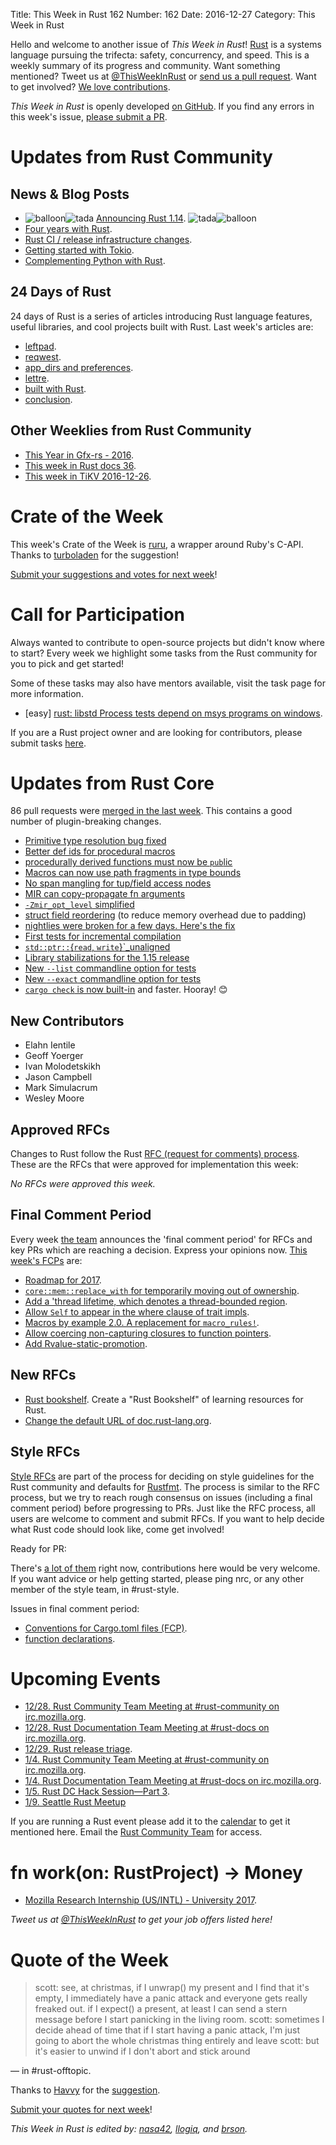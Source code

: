 Title: This Week in Rust 162
Number: 162
Date: 2016-12-27
Category: This Week in Rust

Hello and welcome to another issue of *This Week in Rust*!
[Rust](http://rust-lang.org) is a systems language pursuing the trifecta: safety, concurrency, and speed.
This is a weekly summary of its progress and community.
Want something mentioned? Tweet us at [@ThisWeekInRust](https://twitter.com/ThisWeekInRust) or [send us a pull request](https://github.com/cmr/this-week-in-rust).
Want to get involved? [We love contributions](https://github.com/rust-lang/rust/blob/master/CONTRIBUTING.md).

*This Week in Rust* is openly developed [on GitHub](https://github.com/cmr/this-week-in-rust).
If you find any errors in this week's issue, [please submit a PR](https://github.com/cmr/this-week-in-rust/pulls).


# Updates from Rust Community

## News & Blog Posts

* <img alt="balloon" class="emoji" title=":balloon:" src="https://cdn.discourse.org/business/images/emoji/emoji_one/balloon.png?v=0"><img alt="tada" class="emoji" title=":tada:" src="https://cdn.discourse.org/business/images/emoji/emoji_one/tada.png?v=0"> [Announcing Rust 1.14](https://blog.rust-lang.org/2016/12/22/Rust-1.14.html). <img alt="tada" class="emoji" title=":tada:" src="https://cdn.discourse.org/business/images/emoji/emoji_one/tada.png?v=0"><img alt="balloon" class="emoji" title=":balloon:" src="https://cdn.discourse.org/business/images/emoji/emoji_one/balloon.png?v=0">
* [Four years with Rust](http://words.steveklabnik.com/four-years-with-rust).
* [Rust CI / release infrastructure changes](https://internals.rust-lang.org/t/rust-ci-release-infrastructure-changes/4489).
* [Getting started with Tokio](https://lukesteensen.com/2016/12/getting-started-with-tokio/).
* [Complementing Python with Rust](https://medium.com/@caulagi/complementing-python-with-rust-657a8cb3d066).

## 24 Days of Rust

24 days of Rust is a series of articles introducing Rust language features, useful libraries, and cool projects built with Rust. Last week's articles are:

* [leftpad](https://siciarz.net/24-days-rust-leftpad/).
* [reqwest](https://siciarz.net/24-days-rust-reqwest/).
* [app_dirs and preferences](https://siciarz.net/24-days-rust-app_dirs-and-preferences/).
* [lettre](https://siciarz.net/24-days-rust-lettre/).
* [built with Rust](https://siciarz.net/24-days-rust-built-rust-2016/).
* [conclusion](https://siciarz.net/24-days-rust-conclusion-2016/).

## Other Weeklies from Rust Community

* [This Year in Gfx-rs - 2016](https://gfx-rs.github.io/2016/12/21/this-year.html).
* [This week in Rust docs 36](https://guillaumegomez.github.io/this-week-in-rust-docs/blog/this-week-in-rust-docs-36).
* [This week in TiKV 2016-12-26](http://weekly.pingcap.com/2016/12/26/tidb-weekly/#weekly-update-in-tikv).

# Crate of the Week

This week's Crate of the Week is [ruru](https://github.com/d-unseductable/ruru), a wrapper around Ruby's C-API. Thanks to [turboladen](https://users.rust-lang.org/users/turboladen) for the suggestion!

[Submit your suggestions and votes for next week][submit_crate]!

[submit_crate]: https://users.rust-lang.org/t/crate-of-the-week/2704

# Call for Participation

Always wanted to contribute to open-source projects but didn't know where to start?
Every week we highlight some tasks from the Rust community for you to pick and get started!

Some of these tasks may also have mentors available, visit the task page for more information.

* [easy] [rust: libstd Process tests depend on msys programs on windows](https://github.com/rust-lang/rust/issues/38565).

If you are a Rust project owner and are looking for contributors, please submit tasks [here][guidelines].

[guidelines]: https://users.rust-lang.org/t/twir-call-for-participation/4821

# Updates from Rust Core

86 pull requests were [merged in the last week][merged]. This contains a good number of plugin-breaking changes.

[merged]: https://github.com/issues?q=is%3Apr+org%3Arust-lang+is%3Amerged+merged%3A2016-12-12..2016-12-19

* [Primitive type resolution bug fixed](https://github.com/rust-lang/rust/pull/38375)
* [Better def ids for procedural macros](https://github.com/rust-lang/rust/pull/38278)
* [procedurally derived functions must now be `pub`lic](https://github.com/rust-lang/rust/pull/38140)
* [Macros can now use path fragments in type bounds](https://github.com/rust-lang/rust/pull/38279)
* [No span mangling for tup/field access nodes](https://github.com/rust-lang/rust/pull/38194)
* [MIR can copy-propagate fn arguments](https://github.com/rust-lang/rust/pull/38332)
* [`-Zmir_opt_level` simplified](https://github.com/rust-lang/rust/pull/38307)
* [struct field reordering](https://github.com/rust-lang/rust/pull/37429) (to reduce memory overhead due to padding)
* [nightlies were broken for a few days. Here's the fix](https://github.com/rust-lang/rust/pull/38324)
* [First tests for incremental compilation](https://github.com/rust-lang/rust/pull/38202)
* [`std::ptr::`{`read`, `write`}`_unaligned](https://github.com/rust-lang/rust/pull/38309)
* [Library stabilizations for the 1.15 release](https://github.com/rust-lang/rust/pull/38369)
* [New `--list` commandline option for tests](https://github.com/rust-lang/rust/pull/38185)
* [New `--exact` commandline option for tests](https://github.com/rust-lang/rust/pull/38181)
* [`cargo check` is now built-in](https://github.com/rust-lang/cargo/pull/3296) and faster. Hooray! 😊

## New Contributors

* Elahn Ientile
* Geoff Yoerger
* Ivan Molodetskikh
* Jason Campbell
* Mark Simulacrum
* Wesley Moore

## Approved RFCs

Changes to Rust follow the Rust [RFC (request for comments)
process](https://github.com/rust-lang/rfcs#rust-rfcs). These
are the RFCs that were approved for implementation this week:

*No RFCs were approved this week.*

## Final Comment Period

Every week [the team](https://www.rust-lang.org/team.html) announces the
'final comment period' for RFCs and key PRs which are reaching a
decision. Express your opinions now. [This week's FCPs][fcp] are:

[fcp]: https://github.com/rust-lang/rfcs/labels/final-comment-period

* [Roadmap for 2017](https://github.com/rust-lang/rfcs/pull/1774).
* [`core::mem::replace_with` for temporarily moving out of ownership](https://github.com/rust-lang/rfcs/pull/1736).
* [Add a 'thread lifetime, which denotes a thread-bounded region](https://github.com/rust-lang/rfcs/pull/1705).
* [Allow `Self` to appear in the where clause of trait impls](https://github.com/rust-lang/rfcs/pull/1647).
* [Macros by example 2.0. A replacement for `macro_rules!`](https://github.com/rust-lang/rfcs/pull/1584).
* [Allow coercing non-capturing closures to function pointers](https://github.com/rust-lang/rfcs/pull/1558).
* [Add Rvalue-static-promotion](https://github.com/rust-lang/rfcs/pull/1414).

## New RFCs

* [Rust bookshelf](https://github.com/rust-lang/rfcs/pull/1828). Create a "Rust Bookshelf" of learning resources for Rust.
* [Change the default URL of doc.rust-lang.org](https://github.com/rust-lang/rfcs/pull/1826).

## Style RFCs

[Style RFCs](https://github.com/rust-lang-nursery/fmt-rfcs) are part of the process for deciding on style guidelines for the Rust community and defaults for [Rustfmt](https://github.com/rust-lang-nursery/rustfmt). The process is similar to the RFC process, but we try to reach rough consensus on issues (including a final comment period) before progressing to PRs. Just like the RFC process, all users are welcome to comment and submit RFCs. If you want to help decide what Rust code should look like, come get involved!

Ready for PR:

There's [a lot of them](https://github.com/rust-lang-nursery/fmt-rfcs/issues?q=is%3Aopen+is%3Aissue+label%3Aready-for-PR) right now, contributions here would be very welcome. If you want advice or help getting started, please ping nrc, or any other member of the style team, in #rust-style.

Issues in final comment period:

* [Conventions for Cargo.toml files (FCP)](https://github.com/rust-lang-nursery/fmt-rfcs/pull/41).
* [function declarations](https://github.com/rust-lang-nursery/fmt-rfcs/issues/39).

# Upcoming Events

* [12/28. Rust Community Team Meeting at #rust-community on irc.mozilla.org](https://chat.mibbit.com/?server=irc.mozilla.org&channel=%23rust-community).
* [12/28. Rust Documentation Team Meeting at #rust-docs on irc.mozilla.org](https://chat.mibbit.com/?server=irc.mozilla.org&channel=%23rust-docs).
* [12/29. Rust release triage](https://internals.rust-lang.org/t/release-cycle-triage-proposal/3544).
* [1/4. Rust Community Team Meeting at #rust-community on irc.mozilla.org](https://chat.mibbit.com/?server=irc.mozilla.org&channel=%23rust-community).
* [1/4. Rust Documentation Team Meeting at #rust-docs on irc.mozilla.org](https://chat.mibbit.com/?server=irc.mozilla.org&channel=%23rust-docs).
* [1/5. Rust DC Hack Session—Part 3](https://www.meetup.com/RustDC/events/236141535/).
* [1/9. Seattle Rust Meetup](https://www.meetup.com/Seattle-Rust-Meetup/events/236209293/)

If you are running a Rust event please add it to the [calendar] to get
it mentioned here. Email the [Rust Community Team][community] for access.

[calendar]: https://www.google.com/calendar/embed?src=apd9vmbc22egenmtu5l6c5jbfc%40group.calendar.google.com
[community]: mailto:community-team@rust-lang.org

# fn work(on: RustProject) -> Money

* [Mozilla Research Internship (US/INTL) - University 2017](https://careers.mozilla.org/position/gh/503816).

*Tweet us at [@ThisWeekInRust](https://twitter.com/ThisWeekInRust) to get your job offers listed here!*

# Quote of the Week

> scott: see, at christmas, if I unwrap() my present and I find that it's empty, I immediately have a panic attack and everyone gets really freaked out. if I expect() a present, at least I can send a stern message before I start panicking in the living room.
> scott: sometimes I decide ahead of time that if I start having a panic attack, I'm just going to abort the whole christmas thing entirely and leave
> scott: but it's easier to unwind if I don't abort and stick around

— in #rust-offtopic.

Thanks to [Havvy](https://users.rust-lang.org/users/havvy) for the [suggestion](https://users.rust-lang.org/t/twir-quote-of-the-week/328/335).

[Submit your quotes for next week][submit]!

[submit]: http://users.rust-lang.org/t/twir-quote-of-the-week/328

*This Week in Rust is edited by: [nasa42](https://github.com/nasa42), [llogiq](https://github.com/llogiq), and [brson](https://github.com/brson).*
